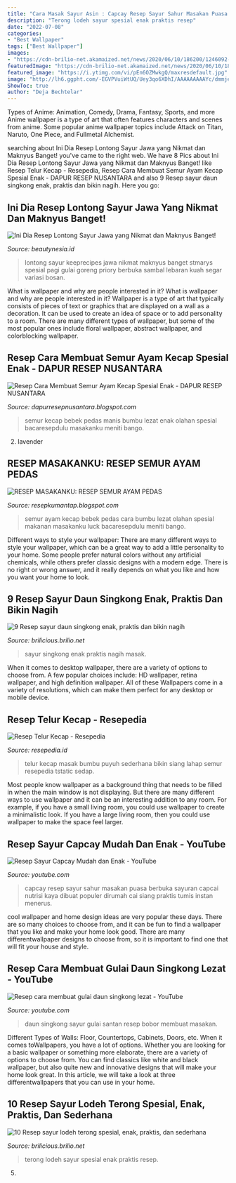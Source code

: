 ```yaml
---
title: "Cara Masak Sayur Asin : Capcay Resep Sayur Sahur Masakan Puasa Berbuka Sayuran Capcai Nutrisi Kaya Dibuat Populer Dirumah Cai Siang Praktis Tumis Instan Menerus"
description: "Terong lodeh sayur spesial enak praktis resep"
date: "2022-07-08"
categories:
- "Best Wallpaper"
tags: ["Best Wallpaper"]
images:
- "https://cdn-brilio-net.akamaized.net/news/2020/06/10/186200/1246092-1000xauto-sayur-singkong.jpg"
featuredImage: "https://cdn-brilio-net.akamaized.net/news/2020/06/10/186200/1246092-1000xauto-sayur-singkong.jpg"
featured_image: "https://i.ytimg.com/vi/pEn6OZMwkgQ/maxresdefault.jpg"
image: "http://lh6.ggpht.com/-EGVPVuiWtUQ/Uey3qo6XDhI/AAAAAAAAAYc/dmmjeiIKsjU/s640/semur-bebek-pedas.jpg"
ShowToc: true
author: "Deja Bechtelar"
---
```



Types of Anime: Animation, Comedy, Drama, Fantasy, Sports, and more
Anime wallpaper is a type of art that often features characters and scenes from anime. Some popular anime wallpaper topics include Attack on Titan, Naruto, One Piece, and Fullmetal Alchemist.

	

		
searching about Ini Dia Resep Lontong Sayur Jawa yang Nikmat dan Maknyus Banget! you've came to the right web. We have 8 Pics about Ini Dia Resep Lontong Sayur Jawa yang Nikmat dan Maknyus Banget! like Resep Telur Kecap - Resepedia, Resep Cara Membuat Semur Ayam Kecap Spesial Enak - DAPUR RESEP NUSANTARA and also 9 Resep sayur daun singkong enak, praktis dan bikin nagih. Here you go:
		
    
## Ini Dia Resep Lontong Sayur Jawa Yang Nikmat Dan Maknyus Banget!

<img loading=lazy src="https://akcdn.detik.net.id/visual/2020/03/20/c863d02e-09d9-4000-b6e2-1e71287a5441_169.jpeg?w=650" onerror="this.onerror=null;this.src='https://tse2.mm.bing.net/th?id=OIP.nitS0HEHoGXA3NxSnmMxfwHaEK&amp;pid=15.1';" alt="Ini Dia Resep Lontong Sayur Jawa yang Nikmat dan Maknyus Banget!">

_Source: beautynesia.id_

>lontong sayur keeprecipes jawa nikmat maknyus banget stmarys spesial pagi gulai goreng priory berbuka sambal lebaran kuah segar variasi bosan. 

	

What is wallpaper and why are people interested in it?
What is wallpaper and why are people interested in it?
Wallpaper is a type of art that typically consists of pieces of text or graphics that are displayed on a wall as a decoration. It can be used to create an idea of space or to add personality to a room. There are many different types of wallpaper, but some of the most popular ones include floral wallpaper, abstract wallpaper, and colorblocking wallpaper.

    
## Resep Cara Membuat Semur Ayam Kecap Spesial Enak - DAPUR RESEP NUSANTARA

<img loading=lazy src="http://1.bp.blogspot.com/-y6dPw6WvvUM/VTeS5HMaMGI/AAAAAAAAARg/cccGVDKwJYY/s640/resep-semur-ayam.jpg" onerror="this.onerror=null;this.src='https://tse3.mm.bing.net/th?id=OIP.xP1LGa-i5hNa7QRDiXDRkwHaEx&amp;pid=15.1';" alt="Resep Cara Membuat Semur Ayam Kecap Spesial Enak - DAPUR RESEP NUSANTARA">

_Source: dapurresepnusantara.blogspot.com_

>semur kecap bebek pedas manis bumbu lezat enak olahan spesial bacaresepdulu masakanku meniti bango. 

	

2. lavender 

    
## RESEP MASAKANKU: RESEP SEMUR AYAM PEDAS

<img loading=lazy src="http://lh6.ggpht.com/-EGVPVuiWtUQ/Uey3qo6XDhI/AAAAAAAAAYc/dmmjeiIKsjU/s640/semur-bebek-pedas.jpg" onerror="this.onerror=null;this.src='https://tse2.mm.bing.net/th?id=OIP.RG7ReWdEpWNbFfdD0V6kewHaEx&amp;pid=15.1';" alt="RESEP MASAKANKU: RESEP SEMUR AYAM PEDAS">

_Source: resepkumantap.blogspot.com_

>semur ayam kecap bebek pedas cara bumbu lezat olahan spesial makanan masakanku luck bacaresepdulu meniti bango. 

	

Different ways to style your wallpaper:
There are many different ways to style your wallpaper, which can be a great way to add a little personality to your home. Some people prefer natural colors without any artificial chemicals, while others prefer classic designs with a modern edge. There is no right or wrong answer, and it really depends on what you like and how you want your home to look.

    
## 9 Resep Sayur Daun Singkong Enak, Praktis Dan Bikin Nagih

<img loading=lazy src="https://cdn-brilio-net.akamaized.net/news/2020/06/10/186200/1246092-1000xauto-sayur-singkong.jpg" onerror="this.onerror=null;this.src='https://tse2.mm.bing.net/th?id=OIP.SbMqr97hdf359pPXMopwrQHaHa&amp;pid=15.1';" alt="9 Resep sayur daun singkong enak, praktis dan bikin nagih">

_Source: brilicious.brilio.net_

>sayur singkong enak praktis nagih masak. 

	

When it comes to desktop wallpaper, there are a variety of options to choose from. A few popular choices include: HD wallpaper, retina wallpaper, and high definition wallpaper. All of these Wallpapers come in a variety of resolutions, which can make them perfect for any desktop or mobile device. 

    
## Resep Telur Kecap - Resepedia

<img loading=lazy src="https://assets.resepedia.id/assets/images/2020/07/1673096212036500-telur-kecap.jpg" onerror="this.onerror=null;this.src='https://tse1.mm.bing.net/th?id=OIP.lz24CZp2EhG4t0MvU3VNAQHaEK&amp;pid=15.1';" alt="Resep Telur Kecap - Resepedia">

_Source: resepedia.id_

>telur kecap masak bumbu puyuh sederhana bikin siang lahap semur resepedia tstatic sedap. 

	

Most people know wallpaper as a background thing that needs to be filled in when the main window is not displaying. But there are many different ways to use wallpaper and it can be an interesting addition to any room. For example, if you have a small living room, you could use wallpaper to create a minimalistic look. If you have a large living room, then you could use wallpaper to make the space feel larger.

    
## Resep Sayur Capcay Mudah Dan Enak - YouTube

<img loading=lazy src="https://i.ytimg.com/vi/p6uX4DdHfdg/maxresdefault.jpg" onerror="this.onerror=null;this.src='https://tse1.mm.bing.net/th?id=OIP.pwDlg7FsalmhceaCHZUgDAHaEK&amp;pid=15.1';" alt="Resep Sayur Capcay Mudah dan Enak - YouTube">

_Source: youtube.com_

>capcay resep sayur sahur masakan puasa berbuka sayuran capcai nutrisi kaya dibuat populer dirumah cai siang praktis tumis instan menerus. 

	

cool wallpaper and home design ideas are very popular these days. There are so many choices to choose from, and it can be fun to find a wallpaper that you like and make your home look good. There are many differentwallpaper designs to choose from, so it is important to find one that will fit your house and style.

    
## Resep Cara Membuat Gulai Daun Singkong Lezat - YouTube

<img loading=lazy src="https://i.ytimg.com/vi/pEn6OZMwkgQ/maxresdefault.jpg" onerror="this.onerror=null;this.src='https://tse2.mm.bing.net/th?id=OIP.z4zsauQLIGhy9fxrZkhtGgHaEK&amp;pid=15.1';" alt="Resep cara membuat gulai daun singkong lezat - YouTube">

_Source: youtube.com_

>daun singkong sayur gulai santan resep bobor membuat masakan. 

	

Different Types of Walls: Floor, Countertops, Cabinets, Doors, etc.
When it comes toWallpapers, you have a lot of options. Whether you are looking for a basic wallpaper or something more elaborate, there are a variety of options to choose from. You can find classics like white and black wallpaper, but also quite new and innovative designs that will make your home look great. In this article, we will take a look at three differentwallpapers that you can use in your home.

    
## 10 Resep Sayur Lodeh Terong Spesial, Enak, Praktis, Dan Sederhana

<img loading=lazy src="https://cdn-brilio-net.akamaized.net/news/2021/01/04/198170/1382302-1000xauto-sayur-lodeh-terong.jpg" onerror="this.onerror=null;this.src='https://tse4.mm.bing.net/th?id=OIP.48Pl4NN3nnsgOGOS87fkWwHaJQ&amp;pid=15.1';" alt="10 Resep sayur lodeh terong spesial, enak, praktis, dan sederhana">

_Source: brilicious.brilio.net_

>terong lodeh sayur spesial enak praktis resep. 

	

5.

